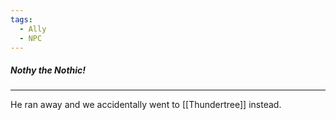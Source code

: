```yaml
---
tags:
  - Ally
  - NPC
---
```

##### Nothy the Nothic!
---

He ran away and we accidentally went to [[Thundertree]] instead.